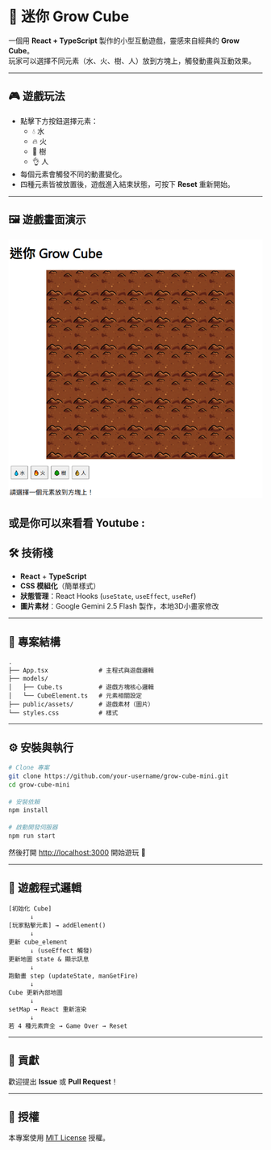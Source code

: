 # 🌱 迷你 Grow Cube

一個用 **React + TypeScript** 製作的小型互動遊戲，靈感來自經典的 **Grow Cube**。  
玩家可以選擇不同元素（水、火、樹、人）放到方塊上，觸發動畫與互動效果。

---

## 🎮 遊戲玩法
- 點擊下方按鈕選擇元素：
  - 💧 水
  - 🔥 火
  - 🌳 樹
  - 👌 人
- 每個元素會觸發不同的動畫變化。
- 四種元素皆被放置後，遊戲進入結束狀態，可按下 **Reset** 重新開始。

---

## 🖼️ 遊戲畫面演示
![遊戲截圖](./public/assets/demo.png)

或是你可以來看看 Youtube : 
---

## 🛠️ 技術棧
- **React** + **TypeScript**
- **CSS 模組化**（簡單樣式）
- **狀態管理**：React Hooks (`useState`, `useEffect`, `useRef`)
- **圖片素材**：Google Gemini 2.5 Flash 製作，本地3D小畫家修改
---

## 📂 專案結構
```
.
├── App.tsx              # 主程式與遊戲邏輯
├── models/
│   ├── Cube.ts          # 遊戲方塊核心邏輯
│   └── CubeElement.ts   # 元素相關設定
├── public/assets/       # 遊戲素材（圖片）
└── styles.css           # 樣式
```

---

## ⚙️ 安裝與執行

```bash
# Clone 專案
git clone https://github.com/your-username/grow-cube-mini.git
cd grow-cube-mini

# 安裝依賴
npm install

# 啟動開發伺服器
npm run start
```

然後打開 [http://localhost:3000](http://localhost:3000) 開始遊玩 🎉

---

## 🚀 遊戲程式邏輯
```
[初始化 Cube] 
      ↓
[玩家點擊元素] → addElement()
      ↓
更新 cube_element
      ↓ (useEffect 觸發)
更新地圖 state & 顯示訊息
      ↓
跑動畫 step (updateState, manGetFire)
      ↓
Cube 更新內部地圖
      ↓
setMap → React 重新渲染
      ↓
若 4 種元素齊全 → Game Over → Reset
```
---

## 🤝 貢獻
歡迎提出 **Issue** 或 **Pull Request**！  

---

## 📜 授權
本專案使用 [MIT License](LICENSE) 授權。
